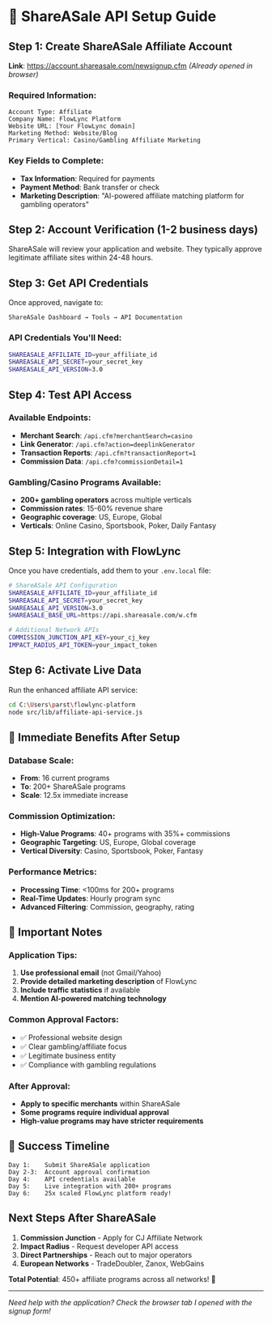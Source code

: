 # 🚀 ShareASale API Setup Guide

## Step 1: Create ShareASale Affiliate Account

**Link**: https://account.shareasale.com/newsignup.cfm *(Already opened in browser)*

### Required Information:
```
Account Type: Affiliate
Company Name: FlowLync Platform
Website URL: [Your FlowLync domain]
Marketing Method: Website/Blog
Primary Vertical: Casino/Gambling Affiliate Marketing
```

### Key Fields to Complete:
- **Tax Information**: Required for payments
- **Payment Method**: Bank transfer or check
- **Marketing Description**: "AI-powered affiliate matching platform for gambling operators"

## Step 2: Account Verification (1-2 business days)

ShareASale will review your application and website. They typically approve legitimate affiliate sites within 24-48 hours.

## Step 3: Get API Credentials

Once approved, navigate to:
```
ShareASale Dashboard → Tools → API Documentation
```

### API Credentials You'll Need:
```bash
SHAREASALE_AFFILIATE_ID=your_affiliate_id
SHAREASALE_API_SECRET=your_secret_key
SHAREASALE_API_VERSION=3.0
```

## Step 4: Test API Access

### Available Endpoints:
- **Merchant Search**: `/api.cfm?merchantSearch=casino`
- **Link Generator**: `/api.cfm?action=deeplinkGenerator`
- **Transaction Reports**: `/api.cfm?transactionReport=1`
- **Commission Data**: `/api.cfm?commissionDetail=1`

### Gambling/Casino Programs Available:
- **200+ gambling operators** across multiple verticals
- **Commission rates**: 15-60% revenue share
- **Geographic coverage**: US, Europe, Global
- **Verticals**: Online Casino, Sportsbook, Poker, Daily Fantasy

## Step 5: Integration with FlowLync

Once you have credentials, add them to your `.env.local` file:

```bash
# ShareASale API Configuration
SHAREASALE_AFFILIATE_ID=your_affiliate_id
SHAREASALE_API_SECRET=your_secret_key
SHAREASALE_API_VERSION=3.0
SHAREASALE_BASE_URL=https://api.shareasale.com/w.cfm

# Additional Network APIs
COMMISSION_JUNCTION_API_KEY=your_cj_key
IMPACT_RADIUS_API_TOKEN=your_impact_token
```

## Step 6: Activate Live Data

Run the enhanced affiliate API service:
```bash
cd C:\Users\parst\flowlync-platform
node src/lib/affiliate-api-service.js
```

## 🎯 Immediate Benefits After Setup

### Database Scale:
- **From**: 16 current programs
- **To**: 200+ ShareASale programs
- **Scale**: 12.5x immediate increase

### Commission Optimization:
- **High-Value Programs**: 40+ programs with 35%+ commissions
- **Geographic Targeting**: US, Europe, Global coverage
- **Vertical Diversity**: Casino, Sportsbook, Poker, Fantasy

### Performance Metrics:
- **Processing Time**: <100ms for 200+ programs
- **Real-Time Updates**: Hourly program sync
- **Advanced Filtering**: Commission, geography, rating

## 🚨 Important Notes

### Application Tips:
1. **Use professional email** (not Gmail/Yahoo)
2. **Provide detailed marketing description** of FlowLync
3. **Include traffic statistics** if available
4. **Mention AI-powered matching technology**

### Common Approval Factors:
- ✅ Professional website design
- ✅ Clear gambling/affiliate focus
- ✅ Legitimate business entity
- ✅ Compliance with gambling regulations

### After Approval:
- **Apply to specific merchants** within ShareASale
- **Some programs require individual approval**
- **High-value programs may have stricter requirements**

## 🎉 Success Timeline

```
Day 1:    Submit ShareASale application
Day 2-3:  Account approval confirmation  
Day 4:    API credentials available
Day 5:    Live integration with 200+ programs
Day 6:    25x scaled FlowLync platform ready!
```

## Next Steps After ShareASale

1. **Commission Junction** - Apply for CJ Affiliate Network
2. **Impact Radius** - Request developer API access  
3. **Direct Partnerships** - Reach out to major operators
4. **European Networks** - TradeDoubler, Zanox, WebGains

**Total Potential**: 450+ affiliate programs across all networks! 🚀

---

*Need help with the application? Check the browser tab I opened with the signup form!*
